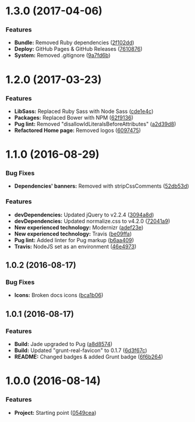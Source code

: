 <a name="1.3.0"></a>
# 1.3.0 (2017-04-06)


### Features

* **Bundle:** Removed Ruby dependencies ([2f102dd](https://github.com/martinmethod/martinmethod.github.io/commit/2f102dd))
* **Deploy:** GitHub Pages & GitHub Releases ([7610876](https://github.com/martinmethod/martinmethod.github.io/commit/7610876))
* **System:** Removed .gitignore ([9a7fd6b](https://github.com/martinmethod/martinmethod.github.io/commit/9a7fd6b))



<a name="1.2.0"></a>
# 1.2.0 (2017-03-23)


### Features

* **LibSass:** Replaced Ruby Sass with Node Sass ([cde1e4c](https://github.com/martinmethod/martinmethod.github.io/commit/cde1e4c))
* **Packages:** Replaced Bower with NPM ([62f9136](https://github.com/martinmethod/martinmethod.github.io/commit/62f9136))
* **Pug lint:** Removed "disallowIdLiteralsBeforeAttributes" ([a2d39d8](https://github.com/martinmethod/martinmethod.github.io/commit/a2d39d8))
* **Refactored Home page:** Removed logos ([6097475](https://github.com/martinmethod/martinmethod.github.io/commit/6097475))



<a name="1.1.0"></a>
# 1.1.0 (2016-08-29)


### Bug Fixes

* **Dependencies' banners:** Removed with stripCssComments ([52db53d](https://github.com/martinmethod/martinmethod.github.io/commit/52db53d))


### Features

* **devDependencies:** Updated jQuery to v2.2.4 ([3094a8d](https://github.com/martinmethod/martinmethod.github.io/commit/3094a8d))
* **devDependencies:** Updated normalize.css to v4.2.0 ([72041a9](https://github.com/martinmethod/martinmethod.github.io/commit/72041a9))
* **New experienced technology:** Modernizr ([adef23e](https://github.com/martinmethod/martinmethod.github.io/commit/adef23e))
* **New experienced technology:** Travis ([be09ffa](https://github.com/martinmethod/martinmethod.github.io/commit/be09ffa))
* **Pug lint:** Added linter for Pug markup ([b6aa409](https://github.com/martinmethod/martinmethod.github.io/commit/b6aa409))
* **Travis:** NodeJS set as an environment ([46e4973](https://github.com/martinmethod/martinmethod.github.io/commit/46e4973))



<a name="1.0.2"></a>
## 1.0.2 (2016-08-17)


### Bug Fixes

* **Icons:** Broken docs icons ([bca1b06](https://github.com/martinmethod/martinmethod.github.io/commit/bca1b06))



<a name="1.0.1"></a>
## 1.0.1 (2016-08-17)


### Features

* **Build:** Jade upgraded to Pug ([a8d8574](https://github.com/martinmethod/martinmethod.github.io/commit/a8d8574))
* **Build:** Updated "grunt-real-favicon" to 0.1.7 ([6d3f67c](https://github.com/martinmethod/martinmethod.github.io/commit/6d3f67c))
* **README:** Changed badges & added Grunt badge ([6f6b264](https://github.com/martinmethod/martinmethod.github.io/commit/6f6b264))



<a name="1.0.0"></a>
# 1.0.0 (2016-08-14)


### Features

* **Project:** Starting point ([0549cea](https://github.com/martinmethod/martinmethod.github.io/commit/0549cea))



